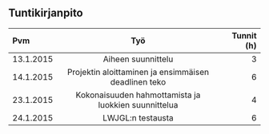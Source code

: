 ## Tuntikirjanpito

| Pvm       | Työ                                                  | Tunnit (h)  |
| :-------- |:----------------------------------------------------:| -----------:|
| 13.1.2015 | Aiheen suunnittelu                                   |           3 |
| 14.1.2015 | Projektin aloittaminen ja ensimmäisen deadlinen teko |           6 |
| 23.1.2015 | Kokonaisuuden hahmottamista ja luokkien suunnittelua |           4 |
| 24.1.2015 | LWJGL:n testausta                                    |           6 |
